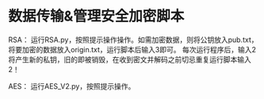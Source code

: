 # 数据传输&管理安全加密脚本

RSA：
运行RSA.py，按照提示操作操作。如需加密数据，则将公钥放入pub.txt，将要加密的数据放入origin.txt，运行脚本后输入3即可。
每次运行程序后，输入2将产生新的私钥，旧的即被销毁，在收到密文并解码之前切忌重复运行脚本输入2！

AES：
运行AES_V2.py，按照提示操作。
